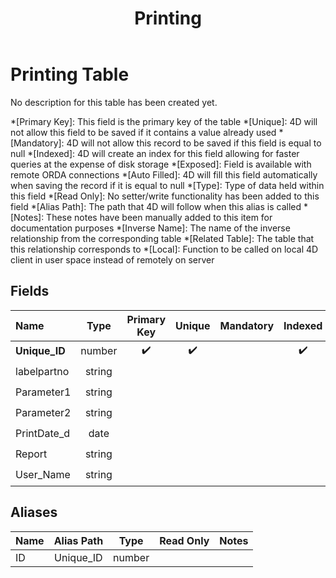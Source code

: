 ﻿---
layout: default
title: Printing
parent: Tables
---
# Printing Table
No description for this table has been created yet.

*[Primary Key]: This field is the primary key of the table
*[Unique]: 4D will not allow this field to be saved if it contains a value already used
*[Mandatory]: 4D will not allow this record to be saved if this field is equal to null
*[Indexed]: 4D will create an index for this field allowing for faster queries at the expense of disk storage
*[Exposed]: Field is available with remote ORDA connections
*[Auto Filled]: 4D will fill this field automatically when saving the record if it is equal to null
*[Type]: Type of data held within this field
*[Read Only]: No setter/write functionality has been added to this field
*[Alias Path]: The path that 4D will follow when this alias is called
*[Notes]: These notes have been manually added to this item for documentation purposes
*[Inverse Name]: The name of the inverse relationship from the corresponding table
*[Related Table]: The table that this relationship corresponds to
*[Local]: Function to be called on local 4D client in user space instead of remotely on server
## Fields

|Name|Type|Primary Key|Unique|Mandatory|Indexed|Exposed|Auto Filled|Notes|
|:---|:---:|:---:|:---:|:---:|:---:|:---:|:---:|:---:|
|**Unique_ID**|number|✔️|✔️||✔️|✔️|||
|labelpartno|string|||||✔️|||
|Parameter1|string|||||✔️|||
|Parameter2|string|||||✔️|||
|PrintDate_d|date|||||✔️|||
|Report|string|||||✔️|||
|User_Name|string|||||✔️|||

## Aliases

|Name|Alias Path|Type|Read Only|Notes|
|:---|:---:|:---:|:---:|:---:|
|ID|Unique_ID|number|||